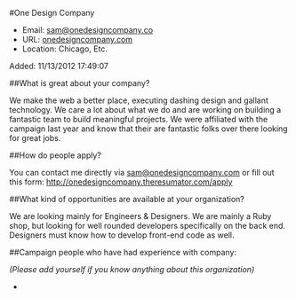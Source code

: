 
#One Design Company

* Email: [sam@onedesigncompany.co](mailto:sam@onedesigncompany.co)
* URL: [onedesigncompany.com](onedesigncompany.com)
* Location: Chicago, Etc.

Added: 11/13/2012 17:49:07

##What is great about your company?

We make the web a better place, executing dashing design and gallant technology. We care a lot about what we do and are working on building a fantastic team to build meaningful projects. We were affiliated with the campaign last year and know that their are fantastic folks over there looking for great jobs. 

##How do people apply?

You can contact me directly via sam@onedesigncompany.com or fill out this form: http://onedesigncompany.theresumator.com/apply

##What kind of opportunities are available at your organization?

We are looking mainly for Engineers & Designers. We are mainly a Ruby shop, but looking for well rounded developers specifically on the back end. Designers must know how to develop front-end code as well.

##Campaign people who have had experience with company:

*(Please add yourself if you know anything about this organization)*

* 


    